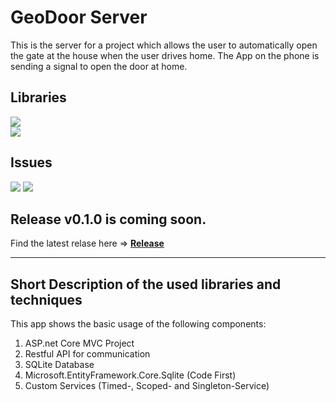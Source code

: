 # GeoDoor Server
This is the server for a project which allows the user to automatically open the gate at the house when the user drives home.
The App on the phone is sending a signal to open the door at home.

## Libraries
![](https://img.shields.io/badge/Microsoft.EntityFrameworkCore.Sqlite.Core-3.1.1-orange.svg) <br/>
![](https://img.shields.io/badge/.NET_Framework-3.1-yellow.svg) <br/>

## Issues
[![](https://img.shields.io/github/issues-raw/JustForFunDeveloper/GeoDoorServer3.svg?style=flat-square)](https://github.com/JustForFunDeveloper/GeoDoorServer3/issues)
[![](https://img.shields.io/github/issues-closed-raw/JustForFunDeveloper/GeoDoorServer3.svg?style=flat-square)](https://github.com/JustForFunDeveloper/GeoDoorServer3/issues)

## Release v0.1.0 is coming soon.

Find the latest relase here =>
[<b>Release</b>](https://github.com/JustForFunDeveloper/GeoDoorServer3/releases)
- - - -
## Short Description of the used libraries and techniques
This app shows the basic usage of the following components:

1. ASP.net Core MVC Project
2. Restful API for communication
3. SQLite Database
4. Microsoft.EntityFramework.Core.Sqlite (Code First)
5. Custom Services (Timed-, Scoped- and Singleton-Service)
